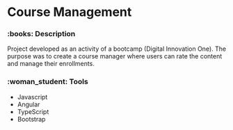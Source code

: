 <h1> Course Management </h1>                              

<h3> :books: Description </h3>
<p>Project developed as an activity of a bootcamp (Digital Innovation One). The purpose was to create a course manager where users can rate the content and manage their enrollments. </p>

<h3>:woman_student: Tools</h3>
<ul>
<li>Javascript</li>
<li>Angular</li>
<li>TypeScript</li>
<li>Bootstrap</li>
</ul>

